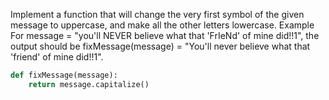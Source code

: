 Implement a function that will change the very first symbol of the given message to uppercase, and make all the other letters lowercase.
Example
For message = "you'll NEVER believe what that 'FrIeNd' of mine did!!1",
the output should be
fixMessage(message) = "You'll never believe what that 'friend' of mine did!!1".
```python
def fixMessage(message):
    return message.capitalize()
```